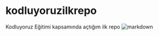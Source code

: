 # kodluyoruzilkrepo
Kodluyoruz Eğitimi kapsamında açtığım ilk repo
![markdown](https://user-images.githubusercontent.com/109823160/207261563-356619db-4392-4ee5-9c05-83be37f49f28.png)
